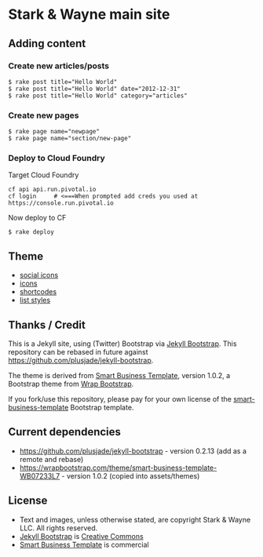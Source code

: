 # Stark & Wayne main site

## Adding content

### Create new articles/posts

```
$ rake post title="Hello World"
$ rake post title="Hello World" date="2012-12-31"
$ rake post title="Hello World" category="articles"
```

### Create new pages

```
$ rake page name="newpage"
$ rake page name="section/new-page"
```

### Deploy to Cloud Foundry
Target Cloud Foundry
```
cf api api.run.pivotal.io
cf login     # <===When prompted add creds you used at https://console.run.pivotal.io
```

Now deploy to CF
```
$ rake deploy
```
## Theme

* [social icons](http://wbpreview.com/previews/WB07233L7/social-icons.html)
* [icons](http://wbpreview.com/previews/WB07233L7/icons.html)
* [shortcodes](http://wbpreview.com/previews/WB07233L7/shortcodes.html)
* [list styles](http://wbpreview.com/previews/WB07233L7/list-styles.html)

## Thanks / Credit

This is a Jekyll site, using (Twitter) Bootstrap via [Jekyll Bootstrap](http://jekyllbootstrap.com "Blogging with Jekyll Tutorial | Jekyll-Bootstrap"). This repository can be rebased in future against https://github.com/plusjade/jekyll-bootstrap.

The theme is derived from [Smart Business Template](https://wrapbootstrap.com/theme/smart-business-template-WB07233L7), version 1.0.2, a Bootstrap theme from [Wrap Bootstrap](https://wrapbootstrap.com).

If you fork/use this repository, please pay for your own license of the [smart-business-template](https://wrapbootstrap.com/theme/smart-business-template-WB07233L7) Bootstrap template.

## Current dependencies

* https://github.com/plusjade/jekyll-bootstrap - version 0.2.13 (add as a remote and rebase)
* https://wrapbootstrap.com/theme/smart-business-template-WB07233L7 - version 1.0.2 (copied into assets/themes)


## License

* Text and images, unless otherwise stated, are copyright Stark & Wayne LLC. All rights reserved.
* [Jekyll Bootstrap](http://jekyllbootstrap.com "Blogging with Jekyll Tutorial | Jekyll-Bootstrap") is [Creative Commons](http://creativecommons.org/licenses/by-nc-sa/3.0/)
* [Smart Business Template](https://wrapbootstrap.com/theme/smart-business-template-WB07233L7) is commercial
